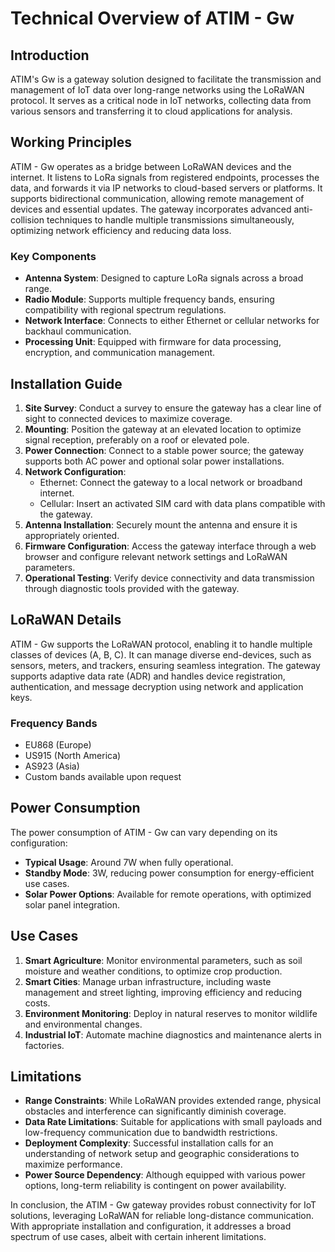 # Technical Overview of ATIM - Gw

## Introduction
ATIM's Gw is a gateway solution designed to facilitate the transmission and management of IoT data over long-range networks using the LoRaWAN protocol. It serves as a critical node in IoT networks, collecting data from various sensors and transferring it to cloud applications for analysis.

## Working Principles
ATIM - Gw operates as a bridge between LoRaWAN devices and the internet. It listens to LoRa signals from registered endpoints, processes the data, and forwards it via IP networks to cloud-based servers or platforms. It supports bidirectional communication, allowing remote management of devices and essential updates. The gateway incorporates advanced anti-collision techniques to handle multiple transmissions simultaneously, optimizing network efficiency and reducing data loss.

### Key Components
- **Antenna System**: Designed to capture LoRa signals across a broad range.
- **Radio Module**: Supports multiple frequency bands, ensuring compatibility with regional spectrum regulations.
- **Network Interface**: Connects to either Ethernet or cellular networks for backhaul communication.
- **Processing Unit**: Equipped with firmware for data processing, encryption, and communication management.

## Installation Guide
1. **Site Survey**: Conduct a survey to ensure the gateway has a clear line of sight to connected devices to maximize coverage.
2. **Mounting**: Position the gateway at an elevated location to optimize signal reception, preferably on a roof or elevated pole.
3. **Power Connection**: Connect to a stable power source; the gateway supports both AC power and optional solar power installations.
4. **Network Configuration**:
    - Ethernet: Connect the gateway to a local network or broadband internet.
    - Cellular: Insert an activated SIM card with data plans compatible with the gateway.
5. **Antenna Installation**: Securely mount the antenna and ensure it is appropriately oriented.
6. **Firmware Configuration**: Access the gateway interface through a web browser and configure relevant network settings and LoRaWAN parameters.
7. **Operational Testing**: Verify device connectivity and data transmission through diagnostic tools provided with the gateway.

## LoRaWAN Details
ATIM - Gw supports the LoRaWAN protocol, enabling it to handle multiple classes of devices (A, B, C). It can manage diverse end-devices, such as sensors, meters, and trackers, ensuring seamless integration. The gateway supports adaptive data rate (ADR) and handles device registration, authentication, and message decryption using network and application keys.

### Frequency Bands
- EU868 (Europe)
- US915 (North America)
- AS923 (Asia)
- Custom bands available upon request

## Power Consumption
The power consumption of ATIM - Gw can vary depending on its configuration:
- **Typical Usage**: Around 7W when fully operational.
- **Standby Mode**: 3W, reducing power consumption for energy-efficient use cases.
- **Solar Power Options**: Available for remote operations, with optimized solar panel integration.

## Use Cases
1. **Smart Agriculture**: Monitor environmental parameters, such as soil moisture and weather conditions, to optimize crop production.
2. **Smart Cities**: Manage urban infrastructure, including waste management and street lighting, improving efficiency and reducing costs.
3. **Environment Monitoring**: Deploy in natural reserves to monitor wildlife and environmental changes.
4. **Industrial IoT**: Automate machine diagnostics and maintenance alerts in factories.

## Limitations
- **Range Constraints**: While LoRaWAN provides extended range, physical obstacles and interference can significantly diminish coverage.
- **Data Rate Limitations**: Suitable for applications with small payloads and low-frequency communication due to bandwidth restrictions.
- **Deployment Complexity**: Successful installation calls for an understanding of network setup and geographic considerations to maximize performance.
- **Power Source Dependency**: Although equipped with various power options, long-term reliability is contingent on power availability.

In conclusion, the ATIM - Gw gateway provides robust connectivity for IoT solutions, leveraging LoRaWAN for reliable long-distance communication. With appropriate installation and configuration, it addresses a broad spectrum of use cases, albeit with certain inherent limitations.